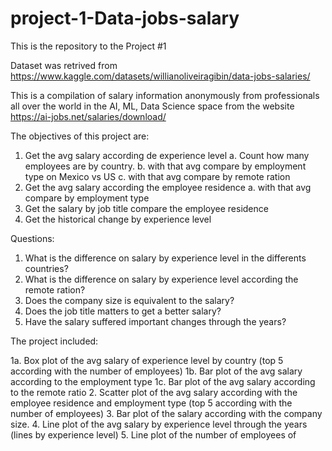 # project-1-Data-jobs-salary
This is the repository to the Project #1 

Dataset was retrived from https://www.kaggle.com/datasets/willianoliveiragibin/data-jobs-salaries/ 

This is a compilation of salary information anonymously from professionals all over the world in the AI, ML, Data Science space from the website https://ai-jobs.net/salaries/download/

The objectives of this project are:

1. Get the  avg salary according de experience level
    a. Count how many employees are by country.
    b. with that avg compare by employment type on Mexico vs US
    c. with that avg compare by remote ration
2. Get the avg salary according the employee residence
    a. with that avg compare by employment type
3. Get the salary by job title compare the employee residence
4. Get the historical change by experience level

Questions:

1. What is the difference on salary by experience level in the differents countries?
2. What is the difference on salary by experience level according the remote ration?
3. Does the company size is equivalent to the salary?
4. Does the job title matters to get a better salary?
5. Have the salary suffered important changes through the years?


The project included:

1a. Box plot of the avg salary of experience level by country (top 5 according with the number of employees)
1b. Bar plot of the avg salary according to the employment type 
1c. Bar plot of the avg salary according to the remote ratio
2. Scatter plot of the avg salary according with the employee residence and employment type (top 5 according with the number of employees)
3. Bar plot of the salary according with the company size.
4. Line plot of the avg salary by experience level through the years  (lines by experience level)
5. Line plot of the number of employees of 


